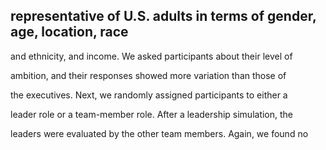 ## representative of U.S. adults in terms of gender, age, location, race

and ethnicity, and income. We asked participants about their level of

ambition, and their responses showed more variation than those of

the executives. Next, we randomly assigned participants to either a

leader role or a team-member role. After a leadership simulation, the

leaders were evaluated by the other team members. Again, we found no